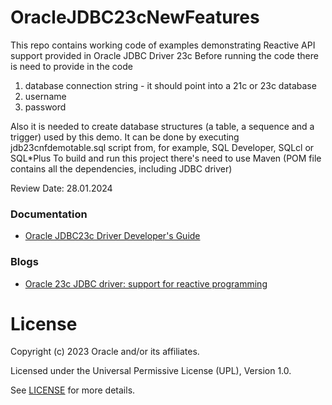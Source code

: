 # OracleJDBC23cNewFeatures
This repo contains working code of examples demonstrating Reactive API support provided in Oracle JDBC Driver 23c
Before running the code there is need to provide in the code
1. database connection string - it should point into a 21c or 23c database
2. username
3. password

Also it is needed to create database structures (a table, a sequence and a trigger) used by this demo.
It can be done by executing jdb23cnfdemotable.sql script from, for example, SQL Developer, SQLcl or SQL*Plus
To build and run this project there's need to use Maven (POM file contains all the dependencies, including JDBC driver)


Review Date: 28.01.2024


### Documentation

- [Oracle JDBC23c Driver Developer's Guide](https://docs.oracle.com/en/database/oracle/oracle-database/23/jjdbc/index.html#Oracle%C2%AE-Database)

### Blogs

- [Oracle 23c JDBC driver: support for reactive programming](https://blogs.oracle.com/coretec/post/oracle-23c-jdbc-driver-support-for-reactive-programming)


# License

Copyright (c) 2023 Oracle and/or its affiliates.

Licensed under the Universal Permissive License (UPL), Version 1.0.

See [LICENSE](https://github.com/oracle-devrel/technology-engineering/blob/main/LICENSE) for more details.
